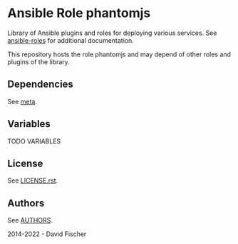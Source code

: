 # Ansible Role phantomjs

Library of Ansible plugins and roles for deploying various services.
See [ansible-roles](https://github.com/davidfischer-ch/ansible-roles) for additional documentation.

This repository hosts the role phantomjs and may depend of other roles and plugins of the library.

## Dependencies

See [meta](meta/main.yml).

## Variables

TODO VARIABLES

## License

See [LICENSE.rst](LICENSE.rst).

## Authors

See [AUTHORS](AUTHORS).

2014-2022 - David Fischer

